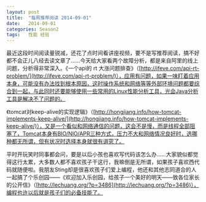 ```yaml
---
layout: post
title:  "每周推荐阅读 2014-09-01"
date:   2014-09-01
categories: Season2 
tags:   性能 经验
---
```


最近这段时间阅读量锐减，还花了点时间看讲座视频，要不是写推荐阅读，搞不好都不会正儿八经去读文章了……今天给大家看两个故障分析，都是来自阿里的线上问题，分析得非常深入。《一个api的 rt 大涨问题排查》（[http://ifeve.com/api-rt-problem/](http://ifeve.com/api-rt-problem/)），应用有问题，如果一味盯着应用本身，可能没有办法找到根本原因，这时操作系统和网络等等外部环境问题都要综合到一起，与此同时还要能够使用一些常用的Linux性能分析工具，光会Java分析工具是解决不了问题的。

《tomcat对keep-alive的实现逻辑》（[http://hongjiang.info/how-tomcat-implements-keep-alive/](http://hongjiang.info/how-tomcat-implements-keep-alive/)），又是一个看似和网络通信的问题，这会不是慢，而是线程全部阻塞了，Tomcat本身有BIO/NIO/APR三种方式，压力不大和网络情况良好时，选哪种都无所谓，但有状况时选择本身就很有讲究了。

平时开玩笑时同事都会问，要是以后小孩也喜欢写代码该怎么办……大家貌似都觉得这行太累，大多数人都不喜欢孩子干这行，我嘛倒是无所谓，如果孩子喜欢西代码就随便啦。我朋友Sting却是很喜欢孩子们爱上编程，他还和其他志同道合的人一起搞了个乐创园——《欢迎加入乐创园，给孩子一个美好的明天——致各位家长的公开信》（[http://lechuang.org/?p=3486](http://lechuang.org/?p=3486)），编程也许以后就是孩子们的必备技能了。